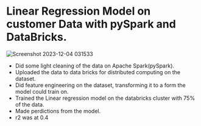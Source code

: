 # Linear Regression Model on customer Data with pySpark and DataBricks.

![Screenshot 2023-12-04 031533](https://github.com/arnoldchrisoduor1/Linear-Regression-with-pySpark_Customer_Bill_Prediction/assets/109024629/f5673d12-07a2-4c1f-ad09-4dd3f2280cc2)

- Did some light cleaning of the data on Apache Spark(pySpark).
- Uploaded the data to data bricks for distributed computing on the dataset.
- Did feature engineering on the dataset, transforming it to a form the model could train on.
- Trained the Linear regression model on the databricks cluster with 75% of the data.
- Made perdictions from the model.
- r2 was at 0.4

